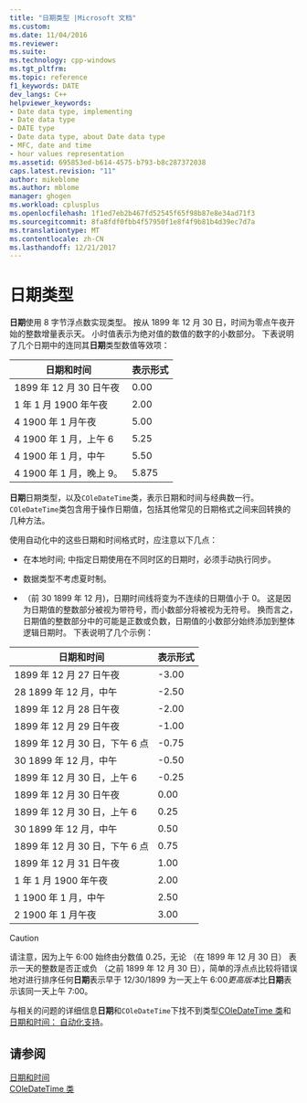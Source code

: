 ```yaml
---
title: "日期类型 |Microsoft 文档"
ms.custom: 
ms.date: 11/04/2016
ms.reviewer: 
ms.suite: 
ms.technology: cpp-windows
ms.tgt_pltfrm: 
ms.topic: reference
f1_keywords: DATE
dev_langs: C++
helpviewer_keywords:
- Date data type, implementing
- Date data type
- DATE type
- Date data type, about Date data type
- MFC, date and time
- hour values representation
ms.assetid: 695853ed-b614-4575-b793-b8c287372038
caps.latest.revision: "11"
author: mikeblome
ms.author: mblome
manager: ghogen
ms.workload: cplusplus
ms.openlocfilehash: 1f1ed7eb2b467fd52545f65f98b87e8e34ad71f3
ms.sourcegitcommit: 8fa8fdf0fbb4f57950f1e8f4f9b81b4d39ec7d7a
ms.translationtype: MT
ms.contentlocale: zh-CN
ms.lasthandoff: 12/21/2017
---
```

# <a name="date-type"></a>日期类型
**日期**使用 8 字节浮点数实现类型。 按从 1899 年 12 月 30 日，时间为零点午夜开始的整数增量表示天。 小时值表示为绝对值的数值的数字的小数部分。 下表说明了几个日期中的连同其**日期**类型数值等效项：  
  
|日期和时间|表示形式|  
|-------------------|--------------------|  
|1899 年 12 月 30 日午夜|0.00|  
|1 年 1 月 1900 年午夜|2.00|  
|4 1900 年 1 月午夜|5.00|  
|4 1900 年 1 月，上午 6|5.25|  
|4 1900 年 1 月，中午|5.50|  
|4 1900 年 1 月，晚上 9。|5.875|  
  
 **日期**日期类型，以及`COleDateTime`类，表示日期和时间与经典数一行。 `COleDateTime`类包含用于操作日期值，包括其他常见的日期格式之间来回转换的几种方法。  
  
 使用自动化中的这些日期和时间格式时，应注意以下几点：  
  
-   在本地时间; 中指定日期使用在不同时区的日期时，必须手动执行同步。  
  
-   数据类型不考虑夏时制。  
  
-   （前 30 1899 年 12 月)，日期时间线将变为不连续的日期值小于 0。 这是因为日期值的整数部分被视为带符号，而小数部分将被视为无符号。 换而言之，日期值的整数部分中的可能是正数或负数，日期值的小数部分始终添加到整体逻辑日期时。 下表说明了几个示例：  
  
|日期和时间|表示形式|  
|-------------------|--------------------|  
|1899 年 12 月 27 日午夜|-3.00|  
|28 1899 年 12 月，中午|-2.50|  
|1899 年 12 月 28 日午夜|-2.00|  
|1899 年 12 月 29 日午夜|-1.00|  
|1899 年 12 月 30 日，下午 6 点|-0.75|  
|30 1899 年 12 月，中午|-0.50|  
|1899 年 12 月 30 日，上午 6|-0.25|  
|1899 年 12 月 30 日午夜|0.00|  
|1899 年 12 月 30 日，上午 6|0.25|  
|30 1899 年 12 月，中午|0.50|  
|1899 年 12 月 30 日，下午 6 点|0.75|  
|1899 年 12 月 31 日午夜|1.00|  
|1 年 1 月 1900 年午夜|2.00|  
|1 1900 年 1 月，中午|2.50|  
|2 1900 年 1 月午夜|3.00|  
  
> [!CAUTION]
>  请注意，因为上午 6:00 始终由分数值 0.25，无论 （在 1899 年 12 月 30 日） 表示一天的整数是否正或负 （之前 1899 年 12 月 30 日），简单的浮点点比较将错误地对进行排序任何**日期**表示早于 12/30/1899 为一天上午 6:00*更高版本*比**日期**表示该同一天上午 7:00。  
  
 与相关的问题的详细信息**日期**和`COleDateTime`下找不到类型[COleDateTime 类](../atl-mfc-shared/reference/coledatetime-class.md)和[日期和时间： 自动化支持](../atl-mfc-shared/date-and-time-automation-support.md)。  
  
## <a name="see-also"></a>请参阅  
 [日期和时间](../atl-mfc-shared/date-and-time.md)   
 [COleDateTime 类](../atl-mfc-shared/reference/coledatetime-class.md)


